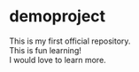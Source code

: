 # demoproject
This is my first official repository.
<br>
This is fun learning!
<br>
I would love to learn more.

